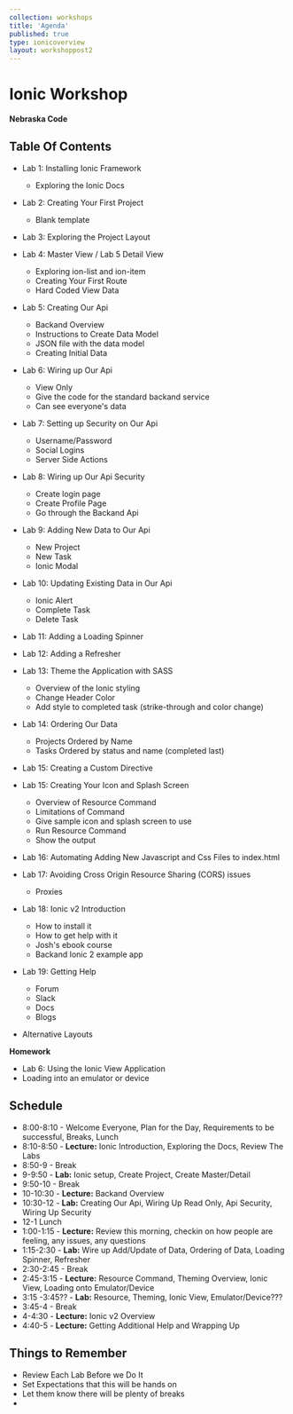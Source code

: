 ```yaml
---
collection: workshops
title: 'Agenda'
published: true
type: ionicoverview
layout: workshoppost2
---
```


<!-- DOCTOC SKIP -->

# Ionic Workshop

**Nebraska Code**


## Table Of Contents

* Lab 1: Installing Ionic Framework
    * Exploring the Ionic Docs
* Lab 2: Creating Your First Project
	* Blank template
* Lab 3: Exploring the Project Layout
* Lab 4: Master View / Lab 5 Detail View
	* Exploring ion-list and ion-item
	* Creating Your First Route
	* Hard Coded View Data
* Lab 5: Creating Our Api
	* Backand Overview
	* Instructions to Create Data Model
	* JSON file with the data model	
	* Creating Initial Data
* Lab 6: Wiring up Our Api
	* View Only
	* Give the code for the standard backand service
	* Can see everyone's data
* Lab 7: Setting up Security on Our Api
	* Username/Password
	* Social Logins
	* Server Side Actions
* Lab 8: Wiring up Our Api Security
	* Create login page
	* Create Profile Page
	* Go through the Backand Api
* Lab 9: Adding New Data to Our Api
	* New Project
	* New Task
	* Ionic Modal
* Lab 10: Updating Existing Data in Our Api
	* Ionic Alert
	* Complete Task
	* Delete Task
* Lab 11: Adding a Loading Spinner
* Lab 12: Adding a Refresher
* Lab 13: Theme the Application with SASS
	* Overview of the Ionic styling
	* Change Header Color
	* Add style to completed task (strike-through and color change)
* Lab 14: Ordering Our Data
	* Projects Ordered by Name
	* Tasks Ordered by status and name (completed last) 
* Lab 15: Creating a Custom Directive

* Lab 15: Creating Your Icon and Splash Screen
	* Overview of Resource Command
	* Limitations of Command
	* Give sample icon and splash screen to use
	* Run Resource Command
	* Show the output
* Lab 16: Automating Adding New Javascript and Css Files to index.html
* Lab 17: Avoiding Cross Origin Resource Sharing (CORS) issues
	* Proxies
* Lab 18: Ionic v2 Introduction
	* How to install it
	* How to get help with it
	* Josh's ebook course
	* Backand Ionic 2 example app
* Lab 19: Getting Help
	* Forum
	* Slack
	* Docs
	* Blogs
* Alternative Layouts

**Homework**

* Lab 6: Using the Ionic View Application
* Loading into an emulator or device



## Schedule

* 8:00-8:10 - Welcome Everyone, Plan for the Day, Requirements to be successful, Breaks, Lunch  
* 8:10-8:50 - **Lecture:** Ionic Introduction, Exploring the Docs, Review The Labs
* 8:50-9 - Break
* 9-9:50 - **Lab:** Ionic setup, Create Project, Create Master/Detail
* 9:50-10 - Break
* 10-10:30 - **Lecture:** Backand Overview
* 10:30-12 - **Lab:** Creating Our Api, Wiring Up Read Only, Api Security, Wiring Up Security
* 12-1 Lunch
* 1:00-1:15 - **Lecture:** Review this morning, checkin on how people are feeling, any issues, any questions
* 1:15-2:30 - **Lab:** Wire up Add/Update of Data, Ordering of Data, Loading Spinner, Refresher
* 2:30-2:45 - Break
* 2:45-3:15 - **Lecture:** Resource Command, Theming Overview, Ionic View, Loading onto Emulator/Device
* 3:15 -3:45?? - **Lab:** Resource, Theming, Ionic View, Emulator/Device???
* 3:45-4 - Break
* 4-4:30 - **Lecture:** Ionic v2 Overview
* 4:40-5 - **Lecture:** Getting Additional Help and Wrapping Up

##  Things to Remember

* Review Each Lab Before we Do It
* Set Expectations that this will be hands on
* Let them know there will be plenty of breaks
* 